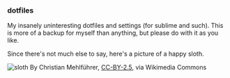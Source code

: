 ### dotfiles

My insanely *un*interesting dotfiles and settings (for sublime and such). This is more of a backup for myself than anything, but please do with it as you like.

Since there's not much else to say, here's a picture of a happy sloth.

![sloth](http://upload.wikimedia.org/wikipedia/commons/2/2e/MC_Drei-Finger-Faultier.jpg)
By Christian Mehlführer, [CC-BY-2.5](http://creativecommons.org/licenses/by/2.5), via Wikimedia Commons